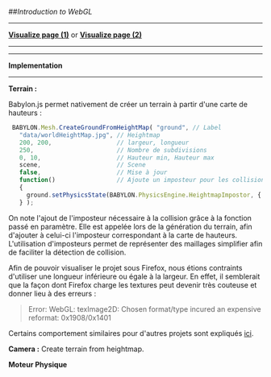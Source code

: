 ##*Introduction to WebGL*

-----
[**Visualize page (1)**](https://rawgit.com/Modelisation5ETI/WebGL_Intro/master/index.html) or [**Visualize page (2)**](http://htmlpreview.github.io/?https://github.com/Modelisation5ETI/WebGL_Intro/master/index.html)

-----

-----
**Implementation**

-----

**Terrain :**

Babylon.js permet nativement de créer un terrain à partir d'une carte de hauteurs :

 ```javascript   
  BABYLON.Mesh.CreateGroundFromHeightMap( "ground", // Label
    "data/worldHeightMap.jpg", // Heightmap
    200, 200,                  // largeur, longueur
    250,                       // Nombre de subdivisions
    0, 10,                     // Hauteur min, Hauteur max
    scene,                     // Scene
    false,                     // Mise à jour
    function()                 // Ajoute un imposteur pour les collisions
    {
      ground.setPhysicsState(BABYLON.PhysicsEngine.HeightmapImpostor, { mass: 0 });
    } );
```
  On note l'ajout de l'imposteur nécessaire à la collision grâce à la fonction passé en paramètre. Elle est appelée lors de la génération du terrain, afin d'ajouter à celui-ci l'imposteur correspondant à la carte de hauteurs. L'utilisation d'imposteurs permet de représenter des maillages simplifier afin de faciliter la détection de collision.

  Afin de pouvoir visualiser le projet sous Firefox, nous étions contraints d'utiliser une longueur inférieure ou égale à la largeur. En effet, il semblerait que la façon dont Firefox charge les textures peut devenir très couteuse et donner lieu à des erreurs :

>Error: WebGL: texImage2D: Chosen format/type incured an expensive reformat: 0x1908/0x1401

Certains comportement similaires pour d'autres projets sont expliqués [ici](https://github.com/mrdoob/three.js/issues/9109#issuecomment-254076793).

**Camera :**
Create terrain from heightmap.

**Moteur Physique**

